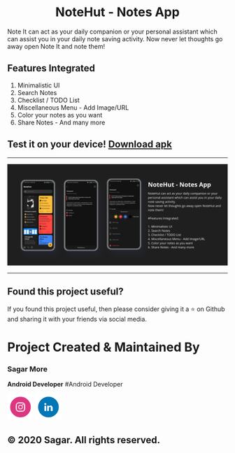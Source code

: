 
<p align="center" style="background-color: #F8A65D;">
    <h1 align="center">NoteHut - Notes App</h1>
</p>

Note It can act as your daily companion or your personal assistant which can assist you in your daily note saving activity. Now never let thoughts go away open Note It and note them!

## Features Integrated
1. Minimalistic UI
2. Search Notes
3. Checklist / TODO List
4. Miscellaneous Menu - Add Image/URL
5. Color your notes as you want
6. Share Notes - And many more

## Test it on your device! [Download apk](https://drive.google.com/file/d/1DPkkZX1qtw6JBRnNYc03PGxdEiiIhpvn/view?usp=sharing)
 
---

<p align="center">
  <img src="https://github.com/animsh/NoteHut/blob/main/images/image1.png" alt="screenshot-1" width="1000">
</p>

---

## Found this project useful? 

If you found this project useful, then please consider giving it a :star: on Github and sharing it with your friends via social media.

# Project Created & Maintained By
### Sagar More
**Android Developer**  #Android Developer

<a href="https://www.instagram.com/__animesh7__/"><img src="https://github.com/aritraroy/social-icons/blob/master/instagram-icon.png?raw=true" width="60"></a>
<a href="https://www.linkedin.com/in/animshmore"><img src="https://github.com/aritraroy/social-icons/blob/master/linkedin-icon.png" width="60"></a>

## © 2020 Sagar. All rights reserved.
